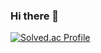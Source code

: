 ### Hi there 👋
[![Solved.ac Profile](http://mazassumnida.wtf/api/v2/generate_badge?boj=jbh1210)](https://solved.ac/jbh1210/)

<!--
**jbh1335/jbh1335** is a ✨ _special_ ✨ repository because its `README.md` (this file) appears on your GitHub profile.

Here are some ideas to get you started:

- 🔭 I’m currently working on ...
- 🌱 I’m currently learning ...
- 👯 I’m looking to collaborate on ...
- 🤔 I’m looking for help with ...
- 💬 Ask me about ...
- 📫 How to reach me: ...
- 😄 Pronouns: ...
- ⚡ Fun fact: ...
-->
